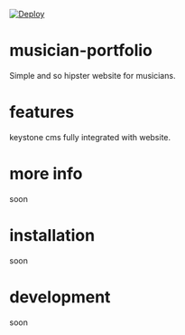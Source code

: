 [![Deploy](https://www.herokucdn.com/deploy/button.png)](https://heroku.com/deploy?template=https://github.com/singerxt/musician-portfolio)

# musician-portfolio

Simple and so hipster website for musicians.

# features

keystone cms fully integrated with website.

# more info

soon

# installation

soon

# development

soon